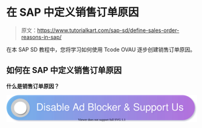 # 在 SAP 中定义销售订单原因

> 原文：<https://www.tutorialkart.com/sap-sd/define-sales-order-reasons-in-sap/>

在本 SAP SD 教程中，您将学习如何使用 Tcode OVAU 逐步创建销售订单原因。

## 如何在 SAP 中定义销售订单原因

**什么是销售订单原因？**

[![](img/925da31b32d6bc3827932f6c8afb11bb.png)](https://www.tutorialkart.com/)
